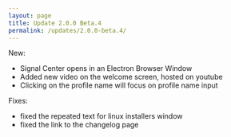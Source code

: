 ```yaml
---
layout: page
title: Update 2.0.0 Beta.4
permalink: /updates/2.0.0-beta.4/
---
```


New:
* Signal Center opens in an Electron Browser Window
* Added new video on the welcome screen, hosted on youtube
* Clicking on the profile name will focus on profile name input

Fixes:
* fixed the repeated text for linux installers window
* fixed the link to the changelog page
